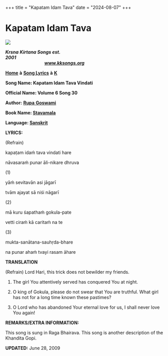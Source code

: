 +++
title = "Kapatam Idam Tava"
date = "2024-08-07"
+++

# Kapatam Idam Tava
**[![](http://kksongs.org/image_files/image002.jpg)](http://kksongs.org/)**

**_Krsna_** **_Kirtana Songs est. 2001_**                                                                                                                                                      **_www.kksongs.org_**

**[Home](http://kksongs.org/)** **à** **[Song Lyrics](http://kksongs.org/lyrics.html)** **à** **[K](http://kksongs.org/songs/song_k.html)**

**Song Name: Kapatam Idam Tava Vindati**

**Official Name: Volume 6 Song 30**

**Author:** [**Rupa** **Goswami**](http://kksongs.org/authors/list/rupa.html)

**Book Name: [Stavamala](http://kksongs.org/authors/stavamala.html)**

**Language: [Sanskrit](http://kksongs.org/language/list/sanskrit.html)**

**LYRICS:**

(Refrain)

kapaṭam idaḿ tava vindati hare

nāvasaraḿ punar āli-nikare dhruva

(1)

yāḿ sevitavān asi jāgarī

tvām ajayat sā niśi nāgarī

(2)

mā kuru śapathaḿ gokula\-pate

vetti ciraḿ kā caritaḿ na te

(3)

mukta-sanātana-sauhṛda-bhare

na punar ahaḿ tvayi rasam āhare

**TRANSLATION**

(Refrain) Lord Hari, this trick does not bewilder my friends.

1) The girl You attentively served has conquered You at night.

2) O king of Gokula, please do not swear that You are truthful. What girl has not for a long time known these pastimes?

3) O Lord who has abandoned Your eternal love for us, I shall never love You again!

**REMARKS/EXTRA INFORMATION:**

This song is sung in Raga Bhairava. This song is another description of the Khandita Gopi.

**UPDATED:** June 28, 2009